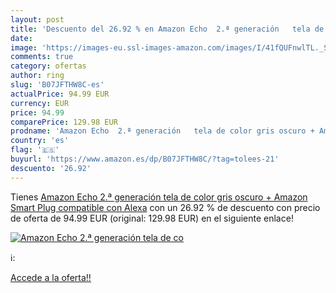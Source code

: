 ```yaml
---
layout: post
title: 'Descuento del 26.92 % en Amazon Echo  2.ª generación   tela de co'
date: 
image: 'https://images-eu.ssl-images-amazon.com/images/I/41fQUFnwlTL._SL200_.jpg'
comments: true
category: ofertas
author: ring
slug: 'B07JFTHW8C-es'
actualPrice: 94.99 EUR
currency: EUR
price: 94.99
comparePrice: 129.98 EUR
prodname: 'Amazon Echo  2.ª generación   tela de color gris oscuro + Amazon Smart Plug  compatible con Alexa'
country: 'es'
flag: '🇪🇸'
buyurl: 'https://www.amazon.es/dp/B07JFTHW8C/?tag=tolees-21'
descuento: '26.92'
---
```


Tienes [Amazon Echo  2.ª generación   tela de color gris oscuro + Amazon Smart Plug  compatible con Alexa](https://www.amazon.es/dp/B07JFTHW8C/?tag=tolees-21) con un 26.92 % de descuento con precio de oferta de 94.99 EUR (original: 129.98 EUR) en el siguiente enlace!

[![Amazon Echo  2.ª generación   tela de co](https://images-eu.ssl-images-amazon.com/images/I/41fQUFnwlTL._SL200_.jpg)](https://www.amazon.es/dp/B07JFTHW8C/?tag=tolees-21)

ℹ️:


[Accede a la oferta!!](https://www.amazon.es/dp/B07JFTHW8C/?tag=tolees-21)
